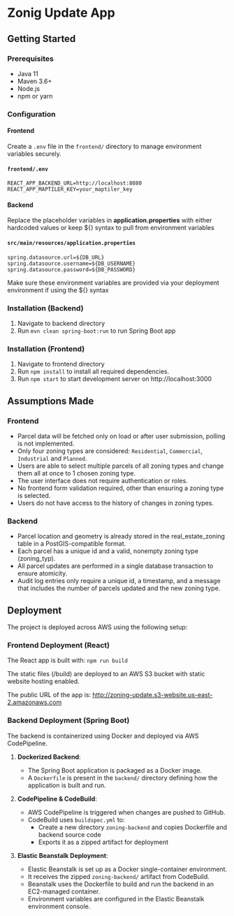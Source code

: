 # Zonig Update App

## Getting Started

### Prerequisites

- Java 11
- Maven 3.6+
- Node.js
- npm or yarn

### Configuration

#### Frontend
Create a `.env` file in the `frontend/` directory to manage environment variables securely.

#### `frontend/.env`
```env
REACT_APP_BACKEND_URL=http://localhost:8080
REACT_APP_MAPTILER_KEY=your_maptiler_key
```

#### Backend
Replace the placeholder variables in **application.properties** with either hardcoded values or keep ${} syntax to pull from environment variables 

#### `src/main/resources/application.properties`
```env
spring.datasource.url=${DB_URL}
spring.datasource.username=${DB_USERNAME}
spring.datasource.password=${DB_PASSWORD}
```

Make sure these environment variables are provided via your deployment environment if using the ${} syntax

### Installation (Backend)

1. Navigate to backend directory
2. Run `mvn clean spring-boot:run` to run Spring Boot app

### Installation (Frontend)
1. Navigate to frontend directory
2. Run `npm install` to install all required dependencies.
3. Run `npm start` to start development server on http://localhost:3000

## Assumptions Made

### Frontend
- Parcel data will be fetched only on load or after user submission, polling is not implemented.
- Only four zoning types are considered: `Residential`, `Commercial`, `Industrial` and `Planned`.
- Users are able to select multiple parcels of all zoning types and change them all at once to 1 chosen zoning type.
- The user interface does not require authentication or roles.
- No frontend form validation required, other than ensuring a zoning type is selected.
- Users do not have access to the history of changes in zoning types.

### Backend
- Parcel location and geometry is already stored in the real_estate_zoning table in a PostGIS-compatible format.
- Each parcel has a unique id and a valid, nonempty zoning type (zoning_typ).
- All parcel updates are performed in a single database transaction to ensure atomicity.
- Audit log entries only require a unique id, a timestamp, and a message that includes the number of parcels updated and the new zoning type.

## Deployment
The project is deployed across AWS using the following setup:

### Frontend Deployment (React)
The React app is built with: `npm run build`

The static files (/build) are deployed to an AWS S3 bucket with static website hosting enabled.

The public URL of the app is: http://zoning-update.s3-website.us-east-2.amazonaws.com

### Backend Deployment (Spring Boot)
The backend is containerized using Docker and deployed via AWS CodePipeline.

1. **Dockerized Backend**:
   - The Spring Boot application is packaged as a Docker image.
   - A `Dockerfile` is present in the `backend/` directory defining how the application is built and run.

2. **CodePipeline & CodeBuild**:
   - AWS CodePipeline is triggered when changes are pushed to GitHub.
   - CodeBuild uses `buildspec.yml` to:
     - Create a new directory `zoning-backend` and copies Dockerfile and backend source code
     - Exports it as a zipped artifact for deployment

3. **Elastic Beanstalk Deployment**:
   - Elastic Beanstalk is set up as a Docker single-container environment.
   - It receives the zipped `zoning-backend/` artifact from CodeBuild.
   - Beanstalk uses the Dockerfile to build and run the backend in an EC2-managed container.
   - Environment variables are configured in the Elastic Beanstalk environment console.
